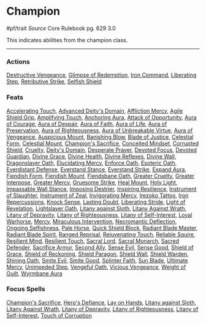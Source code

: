 # Champion
#pf/trait 
*Source* Core Rulebook pg. 629 3.0

This indicates abilities from the champion class.

---

### Actions
[Destructive Vengeance](Destructive%20Vengeance), [Glimpse of Redemption](Glimpse%20of%20Redemption), [Iron Command](Iron%20Command), [Liberating Step](Liberating%20Step), [Retributive Strike](Retributive%20Strike), [Selfish Shield](Selfish%20Shield)

### Feats
[Accelerating Touch](Accelerating%20Touch), [Advanced Deity's Domain](Advanced%20Deity's%20Domain), [Affliction Mercy](Affliction%20Mercy), [Agile Shield Grip](Agile%20Shield%20Grip), [Amplifying Touch](Amplifying%20Touch), [Anchoring Aura](Anchoring%20Aura), [Attack of Opportunity](../Actions/Attack%20of%20Opportunity.md), [Aura of Courage](Aura%20of%20Courage), [Aura of Despair](Aura%20of%20Despair), [Aura of Faith](Aura%20of%20Faith), [Aura of Life](Aura%20of%20Life), [Aura of Preservation](Aura%20of%20Preservation), [Aura of Righteousness](Aura%20of%20Righteousness), [Aura of Unbreakable Virtue](Aura%20of%20Unbreakable%20Virtue), [Aura of Vengeance](Aura%20of%20Vengeance), [Auspicious Mount](Auspicious%20Mount), [Banishing Blow](Banishing%20Blow), [Blade of Justice](Blade%20of%20Justice), [Celestial Form](Celestial%20Form), [Celestial Mount](Celestial%20Mount), [Champion's Sacrifice](../Magic/Focus%20Spells/Level%206/Champion's%20Sacrifice.md), [Conceited Mindset](Conceited%20Mindset), [Corrupted Shield](Corrupted%20Shield), [Cruelty](Cruelty), [Deity's Domain](Deity's%20Domain), [Desperate Prayer](Desperate%20Prayer), [Devoted Focus](Devoted%20Focus), [Devoted Guardian](Devoted%20Guardian), [Divine Grace](Divine%20Grace), [Divine Health](Divine%20Health), [Divine Reflexes](Divine%20Reflexes), [Divine Wall](Divine%20Wall), [Dragonslayer Oath](Dragonslayer%20Oath), [Elucidating Mercy](Elucidating%20Mercy), [Enforce Oath](Enforce%20Oath), [Esoteric Oath](Esoteric%20Oath), [Everdistant Defense](Everdistant%20Defense), [Everstand Stance](Everstand%20Stance), [Everstand Strike](Everstand%20Strike), [Expand Aura](Expand%20Aura), [Fiendish Form](Fiendish%20Form), [Fiendish Mount](Fiendish%20Mount), [Fiendsbane Oath](Fiendsbane%20Oath), [Greater Cruelty](Greater%20Cruelty), [Greater Interpose](Greater%20Interpose), [Greater Mercy](Greater%20Mercy), [Gruesome Strike](Gruesome%20Strike), [Heal Mount](Heal%20Mount), [Holy Light](Holy%20Light), [Impassable Wall Stance](Impassable%20Wall%20Stance), [Imposing Destrier](Imposing%20Destrier), [Inspiring Resilience](Inspiring%20Resilience), [Instrument of Slaughter](Instrument%20of%20Slaughter), [Instrument of Zeal](Instrument%20of%20Zeal), [Invigorating Mercy](Invigorating%20Mercy), [Irezoko Tattoo](Irezoko%20Tattoo), [Iron Repercussions](Iron%20Repercussions), [Knock Sense](Knock%20Sense), [Lasting Doubt](Lasting%20Doubt), [Liberating Stride](Liberating%20Stride), [Light of Revelation](../Magic/Focus%20Spells/Level%202/Light%20of%20Revelation.md), [Lightslayer Oath](Lightslayer%20Oath), [Litany against Sloth](../Magic/Focus%20Spells/Level%205/Litany%20against%20Sloth.md), [Litany Against Wrath](../Magic/Focus%20Spells/Level%203/Litany%20Against%20Wrath.md), [Litany of Depravity](../Magic/Focus%20Spells/Level%207/Litany%20of%20Depravity.md), [Litany of Righteousness](../Magic/Focus%20Spells/Level%207/Litany%20of%20Righteousness.md), [Litany of Self-Interest](../Magic/Focus%20Spells/Level%205/Litany%20of%20Self-Interest.md), [Loyal Warhorse](Loyal%20Warhorse), [Mercy](Mercy), [Miraculous Intervention](Miraculous%20Intervention), [Necromantic Deflection](Necromantic%20Deflection), [Ongoing Selfishness](Ongoing%20Selfishness), [Pale Horse](Pale%20Horse), [Quick Shield Block](Quick%20Shield%20Block), [Radiant Blade Master](Radiant%20Blade%20Master), [Radiant Blade Spirit](Radiant%20Blade%20Spirit), [Ranged Reprisal](Ranged%20Reprisal), [Rejuvenating Touch](Rejuvenating%20Touch), [Reliable Squire](Reliable%20Squire), [Resilient Mind](Resilient%20Mind), [Resilient Touch](Resilient%20Touch), [Sacral Lord](Sacral%20Lord), [Sacral Monarch](Sacral%20Monarch), [Sacred Defender](Sacred%20Defender), [Sacrifice Armor](Sacrifice%20Armor), [Second Ally](Second%20Ally), [Sense Evil](Sense%20Evil), [Sense Good](Sense%20Good), [Shield of Grace](Shield%20of%20Grace), [Shield of Reckoning](Shield%20of%20Reckoning), [Shield Paragon](Shield%20Paragon), [Shield Wall](Shield%20Wall), [Shield Warden](Shield%20Warden), [Shining Oath](Shining%20Oath), [Smite Evil](Smite%20Evil), [Smite Good](Smite%20Good), [Splinter Faith](Splinter%20Faith), [Sun Blade](../Magic/Focus%20Spells/Level%202/Sun%20Blade.md), [Ultimate Mercy](Ultimate%20Mercy), [Unimpeded Step](Unimpeded%20Step), [Vengeful Oath](Vengeful%20Oath), [Vicious Vengeance](Vicious%20Vengeance), [Weight of Guilt](Weight%20of%20Guilt), [Wyrmbane Aura](Wyrmbane%20Aura)

### Focus Spells
[Champion's Sacrifice](../Magic/Focus%20Spells/Level%206/Champion's%20Sacrifice.md), [Hero's Defiance](../Magic/Focus%20Spells/Level%2010/Hero's%20Defiance.md), [Lay on Hands](../Magic/Focus%20Spells/Level%201/Lay%20on%20Hands.md), [Litany against Sloth](../Magic/Focus%20Spells/Level%205/Litany%20against%20Sloth.md), [Litany Against Wrath](../Magic/Focus%20Spells/Level%203/Litany%20Against%20Wrath.md), [Litany of Depravity](../Magic/Focus%20Spells/Level%207/Litany%20of%20Depravity.md), [Litany of Righteousness](../Magic/Focus%20Spells/Level%207/Litany%20of%20Righteousness.md), [Litany of Self-Interest](../Magic/Focus%20Spells/Level%205/Litany%20of%20Self-Interest.md), [Touch of Corruption](../Magic/Focus%20Spells/Level%201/Touch%20of%20Corruption.md)